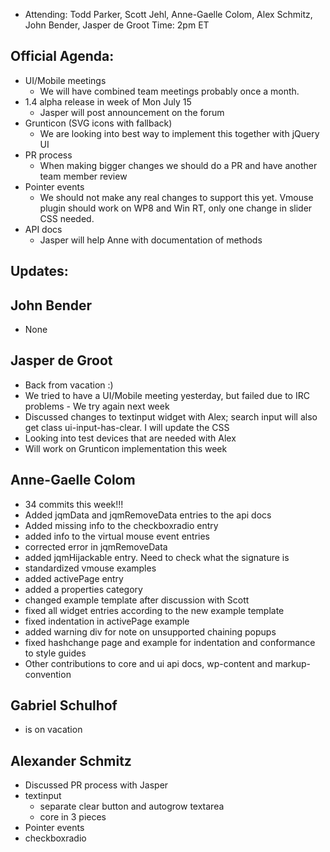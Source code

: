 * Attending: Todd Parker, Scott Jehl, Anne-Gaelle Colom, Alex Schmitz, John Bender, Jasper de Groot
Time: 2pm ET

## Official Agenda:
* UI/Mobile meetings
	- We will have combined team meetings probably once a month.
* 1.4 alpha release in week of Mon July 15
	- Jasper will post announcement on the forum
* Grunticon (SVG icons with fallback)
	- We are looking into best way to implement this together with jQuery UI 
* PR process
	- When making bigger changes we should do a PR and have another team member review
* Pointer events
	- We should not make any real changes to support this yet. Vmouse plugin should work on WP8 and Win RT, only one change in slider CSS needed.
* API docs
	- Jasper will help Anne with documentation of methods


## Updates:

## John Bender
* None

## Jasper de Groot
* Back from vacation :)
* We tried to have a UI/Mobile meeting yesterday, but failed due to IRC problems - We try again next week
* Discussed changes to textinput widget with Alex; search input will also get class ui-input-has-clear. I will update the CSS
* Looking into test devices that are needed with Alex
* Will work on Grunticon implementation this week

## Anne-Gaelle Colom 
* 34 commits this week!!!
* Added jqmData and jqmRemoveData entries to the api docs
* Added missing info to the checkboxradio entry 
* added info to the virtual mouse event entries
* corrected error in jqmRemoveData
* added jqmHijackable entry. Need to check what the signature is
* standardized vmouse examples
* added activePage entry
* added a properties category
* changed example template after discussion with Scott
* fixed all widget entries according to the new example template
* fixed indentation in activePage example
* added warning div for note on unsupported chaining popups
* fixed hashchange page and example for indentation and conformance to style guides
* Other contributions to core and ui api docs, wp-content and markup-convention 

## Gabriel Schulhof
* is on vacation

## Alexander Schmitz
* Discussed PR process with Jasper
* textinput
	- separate clear button and autogrow textarea
	- core in 3 pieces 
* Pointer events
* checkboxradio
